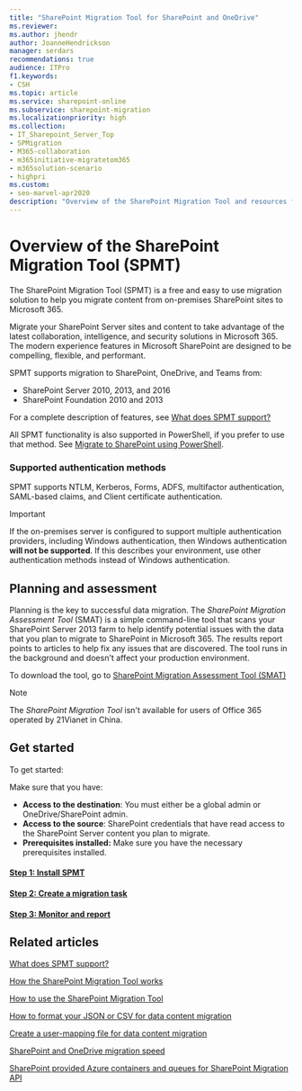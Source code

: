 ```yaml
---
title: "SharePoint Migration Tool for SharePoint and OneDrive"
ms.reviewer: 
ms.author: jhendr
author: JoanneHendrickson
manager: serdars
recommendations: true
audience: ITPro
f1.keywords:
- CSH
ms.topic: article
ms.service: sharepoint-online
ms.subservice: sharepoint-migration
ms.localizationpriority: high
ms.collection: 
- IT_Sharepoint_Server_Top
- SPMigration
- M365-collaboration
- m365initiative-migratetom365
- m365solution-scenario
- highpri
ms.custom:
- seo-marvel-apr2020
description: "Overview of the SharePoint Migration Tool and resources for download and support."
---
```


# Overview of the SharePoint Migration Tool (SPMT)

The SharePoint Migration Tool (SPMT) is a free and easy to use migration solution to help you migrate content from on-premises SharePoint sites to Microsoft 365.

Migrate your SharePoint Server sites and content to take advantage of the latest collaboration, intelligence, and security solutions in Microsoft 365. The modern experience features in Microsoft SharePoint are designed to be compelling, flexible, and performant.

SPMT supports migration to SharePoint, OneDrive, and Teams from:

- SharePoint Server 2010, 2013, and 2016
- SharePoint Foundation 2010 and 2013

For a complete description of features, see [What does SPMT support?](what-is-supported-SPMT.md) 

All SPMT functionality is also supported in PowerShell, if you prefer to use that method. See [Migrate to SharePoint using PowerShell](overview-spmt-ps-cmdlets.md).

### Supported authentication methods

SPMT supports NTLM, Kerberos, Forms, ADFS, multifactor authentication, SAML-based claims, and Client certificate authentication.

> [!IMPORTANT]
> If the on-premises server is configured to support multiple authentication providers, including Windows authentication, then Windows authentication **will not be supported**. If this describes your environment, use other authentication methods instead of Windows authentication. 

## Planning and assessment

Planning is the key to successful data migration. The *SharePoint Migration Assessment Tool* (SMAT) is a simple command-line tool that scans your SharePoint Server 2013 farm to help identify potential issues with the data that you plan to migrate to SharePoint in Microsoft 365. The results report points to articles to help fix any issues that are discovered. The tool runs in the background and doesn't affect your production environment.
  
To download the tool, go to [SharePoint Migration Assessment Tool (SMAT)](https://www.microsoft.com/download/details.aspx?id=53598&amp;751be11f-ede8-5a0c-058c-2ee190a24fa6=True)
  
>[!NOTE]
>The *SharePoint Migration Tool* isn't available for users of Office 365 operated by 21Vianet in China.

## Get started

To get started:

Make sure that you have:

- **Access to the destination**: You must either be a global admin or OneDrive/SharePoint admin. 
- **Access to the source**: SharePoint credentials that have read access to the SharePoint Server content you plan to migrate.
- **Prerequisites installed:** Make sure you have the necessary prerequisites installed.

#### [Step 1: Install SPMT](how-to-use-the-sharepoint-migration-tool.md)
#### [Step 2: Create a migration task](spmt-create-task.md)
#### [Step 3: Monitor and report](using-the-sharepoint-migration-tool-reports.md)



## Related articles

[What does SPMT support?](what-is-supported-SPMT.md)

[How the SharePoint Migration Tool works](how-the-sharepoint-migration-tool-works.md)
  
[How to use the SharePoint Migration Tool](how-to-use-the-sharepoint-migration-tool.md)
  
[How to format your JSON or CSV for data content migration](how-to-format-your-csv-file-for-data-content-migration.md)
  
[Create a user-mapping file for data content migration](create-a-user-mapping-file-for-data-content-migration.md)
  
[SharePoint and OneDrive migration speed](sharepoint-online-and-onedrive-migration-speed.md)
  
[SharePoint provided Azure containers and queues for SharePoint Migration API](sharepoint-online-provided-azure-containers-and-queues-for-spo-migration-api.md)
  